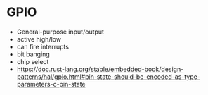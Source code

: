 # GPIO
- General-purpose input/output
- active high/low
- can fire interrupts
- bit banging
- chip select
- https://doc.rust-lang.org/stable/embedded-book/design-patterns/hal/gpio.html#pin-state-should-be-encoded-as-type-parameters-c-pin-state